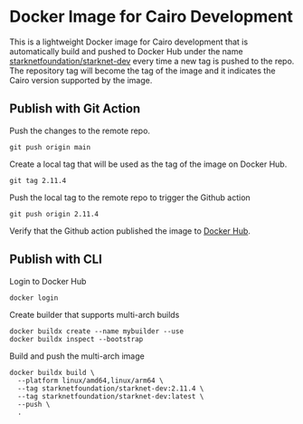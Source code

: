 # Docker Image for Cairo Development

This is a lightweight Docker image for Cairo development that is automatically build and pushed to Docker Hub under the name [starknetfoundation/starknet-dev](https://hub.docker.com/repository/docker/starknetfoundation/starknet-dev/general) every time a new tag is pushed to the repo. The repository tag will become the tag of the image and it indicates the Cairo version supported by the image.

## Publish with Git Action

Push the changes to the remote repo.

```
git push origin main
```

Create a local tag that will be used as the tag of the image on Docker Hub.

```
git tag 2.11.4
```

Push the local tag to the remote repo to trigger the Github action

```
git push origin 2.11.4
```

Verify that the Github action published the image to [Docker Hub](https://hub.docker.com/repository/docker/starknetfoundation/starknet-dev/general).

## Publish with CLI

Login to Docker Hub

```
docker login
```

Create builder that supports multi-arch builds

```
docker buildx create --name mybuilder --use
docker buildx inspect --bootstrap
```

Build and push the multi-arch image

```
docker buildx build \
  --platform linux/amd64,linux/arm64 \
  --tag starknetfoundation/starknet-dev:2.11.4 \
  --tag starknetfoundation/starknet-dev:latest \
  --push \
  .
```